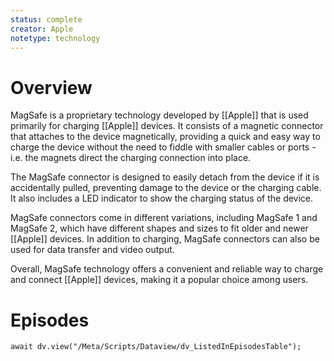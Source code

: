 ```yaml
---
status: complete
creator: Apple
notetype: technology
---
```

# Overview
MagSafe is a proprietary technology developed by [[Apple]] that is used primarily for charging [[Apple]] devices. It consists of a magnetic connector that attaches to the device magnetically, providing a quick and easy way to charge the device without the need to fiddle with smaller cables or ports - i.e. the magnets direct the charging connection into place.

The MagSafe connector is designed to easily detach from the device if it is accidentally pulled, preventing damage to the device or the charging cable. It also includes a LED indicator to show the charging status of the device.

MagSafe connectors come in different variations, including MagSafe 1 and MagSafe 2, which have different shapes and sizes to fit older and newer [[Apple]] devices. In addition to charging, MagSafe connectors can also be used for data transfer and video output.

Overall, MagSafe technology offers a convenient and reliable way to charge and connect [[Apple]] devices, making it a popular choice among users. 

# Episodes
```dataviewjs
await dv.view("/Meta/Scripts/Dataview/dv_ListedInEpisodesTable");
```

